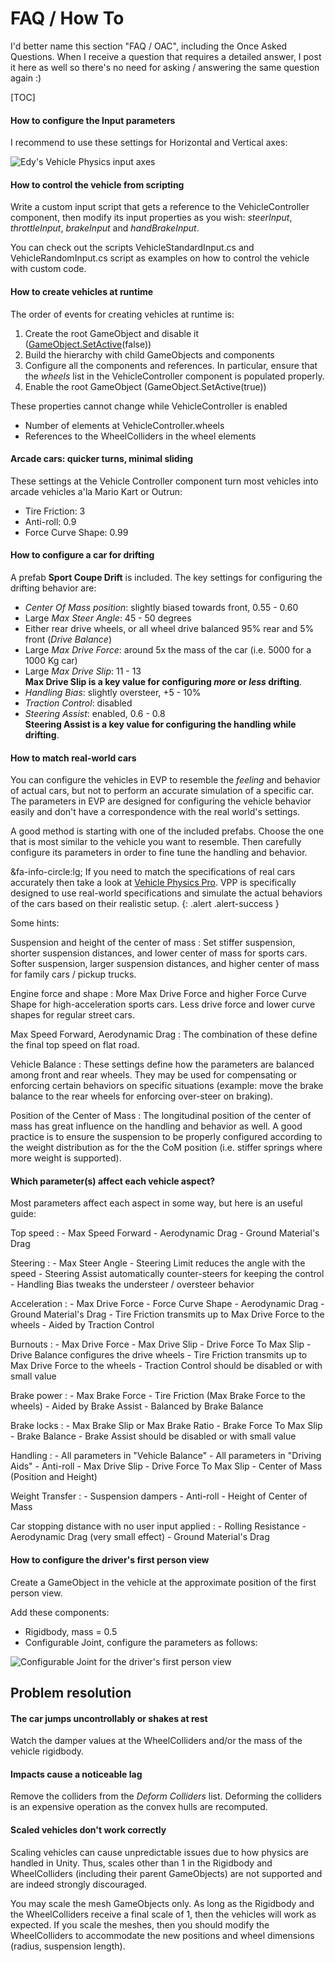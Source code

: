 # FAQ / How To

I'd better name this section "FAQ / OAC", including the Once Asked Questions. When I receive a
question that requires a detailed answer, I post it here as well so there's no need for asking /
answering the same question again :)

[TOC]

#### How to configure the Input parameters

I recommend to use these settings for Horizontal and Vertical axes:

![Edy's Vehicle Physics input axes](/img/input-axes-setup.png)

#### How to control the vehicle from scripting

Write a custom input script that gets a reference to the VehicleController component, then modify
its input properties as you wish: _steerInput_, _throttleInput_, _brakeInput_ and _handBrakeInput_.

You can check out the scripts VehicleStandardInput.cs and VehicleRandomInput.cs script as examples
on how to control the vehicle with custom code.

#### How to create vehicles at runtime

The order of events for creating vehicles at runtime is:

1. Create the root GameObject and disable it ([GameObject.SetActive](http://docs.unity3d.com/ScriptReference/GameObject.SetActive.html)(false))
2. Build the hierarchy with child GameObjects and components
3. Configure all the components and references. In particular, ensure that the _wheels_ list in
	the VehicleController component is populated properly.
4. Enable the root GameObject (GameObject.SetActive(true))

These properties cannot change while VehicleController is enabled

- Number of elements at VehicleController.wheels
- References to the WheelColliders in the wheel elements

#### Arcade cars: quicker turns, minimal sliding

These settings at the Vehicle Controller component turn most vehicles into arcade vehicles
a'la Mario Kart or Outrun:

- Tire Friction: 3
- Anti-roll: 0.9
- Force Curve Shape: 0.99

#### How to configure a car for drifting

A prefab **Sport Coupe Drift** is included. The key settings for configuring the drifting behavior
are:

- _Center Of Mass position_: slightly biased towards front, 0.55 - 0.60
- Large _Max Steer Angle_: 45 - 50 degrees
- Either rear drive wheels, or all wheel drive balanced 95% rear and 5% front (_Drive Balance_)
- Large _Max Drive Force_: around 5x the mass of the car (i.e. 5000 for a 1000 Kg car)
- Large _Max Drive Slip_: 11 - 13<br>**Max Drive Slip is a key value for configuring _more_ or _less_ drifting**.
- _Handling Bias_: slightly oversteer, +5 - 10%
- _Traction Control_: disabled
- _Steering Assist_: enabled, 0.6 - 0.8<br>**Steering Assist is a key value for configuring the handling while drifting**.

#### How to match real-world cars

You can configure the vehicles in EVP to resemble the _feeling_ and behavior of actual cars, but
not to perform an accurate simulation of a specific car. The parameters in EVP are designed for
configuring the vehicle behavior easily and don't have a correspondence with the real world's
settings.

A good method is starting with one of the included prefabs. Choose the one that is most similar to
the vehicle you want to resemble. Then carefully configure its parameters in order to fine tune the
handling and behavior.

&fa-info-circle:lg; If you need to match the specifications of real cars accurately then take a look
at [Vehicle Physics Pro](http://vehiclephysics.com). VPP is specifically designed to use real-world
specifications and simulate the actual behaviors of the cars based on their realistic setup.
{: .alert .alert-success }

Some hints:

Suspension and height of the center of mass
:	Set stiffer suspension, shorter suspension distances, and lower center of mass for sports cars.
	Softer suspension, larger suspension distances, and higher center of mass for family cars /
	pickup trucks.

Engine force and shape
:	More Max Drive Force and higher Force Curve Shape for high-acceleration sports cars. Less drive
	force and lower curve shapes for regular street cars.

Max Speed Forward, Aerodynamic Drag
:	The combination of these define the final top speed on flat road.

Vehicle Balance
:	These settings define how the parameters are balanced among front and rear wheels. They may be
	used for compensating or enforcing certain behaviors on specific situations (example: move the
	brake balance to the rear wheels for enforcing over-steer on braking).

Position of the Center of Mass
:	The longitudinal position of the center of mass has great influence on the handling and behavior
	as well. A good practice is to ensure the suspension to be properly configured according to the
	weight distribution as for the the CoM position (i.e. stiffer springs where more weight is
	supported).

#### Which parameter(s) affect each vehicle aspect?

Most parameters affect each aspect in some way, but here is an useful guide:

Top speed
:	- Max Speed Forward
	- Aerodynamic Drag
	- Ground Material's Drag

Steering
:	- Max Steer Angle
	- Steering Limit reduces the angle with the speed
	- Steering Assist automatically counter-steers for keeping the control
	- Handling Bias tweaks the understeer / oversteer behavior

Acceleration
:	- Max Drive Force
	- Force Curve Shape
	- Aerodynamic Drag
	- Ground Material's Drag
	- Tire Friction transmits up to Max Drive Force to the wheels
	- Aided by Traction Control

Burnouts
:	- Max Drive Force
	- Max Drive Slip
	- Drive Force To Max Slip
	- Drive Balance configures the drive wheels
	- Tire Friction transmits up to Max Drive Force to the wheels
	- Traction Control should be disabled or with small value

Brake power
:	- Max Brake Force
	- Tire Friction (Max Brake Force to the wheels)
	- Aided by Brake Assist
	- Balanced by Brake Balance

Brake locks
:	- Max Brake Slip or Max Brake Ratio
	- Brake Force To Max Slip
	- Brake Balance
	- Brake Assist should be disabled or with small value

Handling
:	- All parameters in "Vehicle Balance"
	- All parameters in "Driving Aids"
	- Anti-roll
	- Max Drive Slip
	- Drive Force To Max Slip
	- Center of Mass (Position and Height)

Weight Transfer
:	- Suspension dampers
	- Anti-roll
	- Height of Center of Mass

Car stopping distance with no user input applied
:	- Rolling Resistance
	- Aerodynamic Drag (very small effect)
	- Ground Material's Drag

#### How to configure the driver's first person view

Create a GameObject in the vehicle at the approximate position of the first person view.

Add these components:

- Rigidbody, mass = 0.5
- Configurable Joint, configure the parameters as follows:

![Configurable Joint for the driver's first person view](/img/driver-view-configurable-joint-parameters.png)

## Problem resolution

#### The car jumps uncontrollably or shakes at rest

Watch the damper values at the WheelColliders and/or the mass of the vehicle rigidbody.

#### Impacts cause a noticeable lag

Remove the colliders from the _Deform Colliders_ list. Deforming the colliders is an expensive
operation as the convex hulls are recomputed.

#### Scaled vehicles don't work correctly

Scaling vehicles can cause unpredictable issues due to how physics are handled in Unity. Thus,
scales other than 1 in the Rigidbody and WheelColliders (including their parent GameObjects) are not
supported and are indeed strongly discouraged.

You may scale the mesh GameObjects only. As long as the Rigidbody and the WheelColliders receive a
final scale of 1, then the vehicles will work as expected. If you scale the meshes, then you should
modify the WheelColliders to accommodate the new positions and wheel dimensions (radius, suspension
length).